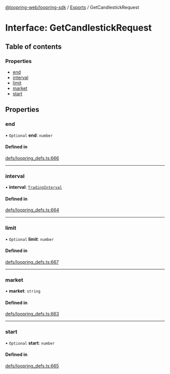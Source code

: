 [@loopring-web/loopring-sdk](../README.md) / [Exports](../modules.md) / GetCandlestickRequest

# Interface: GetCandlestickRequest

## Table of contents

### Properties

- [end](GetCandlestickRequest.md#end)
- [interval](GetCandlestickRequest.md#interval)
- [limit](GetCandlestickRequest.md#limit)
- [market](GetCandlestickRequest.md#market)
- [start](GetCandlestickRequest.md#start)

## Properties

### end

• `Optional` **end**: `number`

#### Defined in

[defs/loopring_defs.ts:666](https://github.com/Loopring/loopring_sdk/blob/f91f904/src/defs/loopring_defs.ts#L666)

___

### interval

• **interval**: [`TradingInterval`](../enums/TradingInterval.md)

#### Defined in

[defs/loopring_defs.ts:664](https://github.com/Loopring/loopring_sdk/blob/f91f904/src/defs/loopring_defs.ts#L664)

___

### limit

• `Optional` **limit**: `number`

#### Defined in

[defs/loopring_defs.ts:667](https://github.com/Loopring/loopring_sdk/blob/f91f904/src/defs/loopring_defs.ts#L667)

___

### market

• **market**: `string`

#### Defined in

[defs/loopring_defs.ts:663](https://github.com/Loopring/loopring_sdk/blob/f91f904/src/defs/loopring_defs.ts#L663)

___

### start

• `Optional` **start**: `number`

#### Defined in

[defs/loopring_defs.ts:665](https://github.com/Loopring/loopring_sdk/blob/f91f904/src/defs/loopring_defs.ts#L665)
